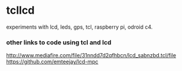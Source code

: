# tcllcd

experiments with lcd, leds, gps, tcl, raspberry pi, odroid c4.

### other links to code using tcl and lcd

http://www.mediafire.com/file/31nndd7d2qfhbcn/lcd_sabnzbd.tcl/file  
https://github.com/emteejay/lcd-mpc  



